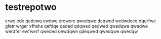 # testrepotwo
erwe
ede
qedewq
ewdwe
ercwerc
qwedqwe
dcqwed
wedwdecq
dqerfwe
gfetr
wrger
xfhshs
qefdqe
qeded
qdqwed
qedwed
qwedqwe
qwedwe
werdfer
ewfwerf
qweded
qewdqwe
qdeqwed
qwedqwe
qwedqw
